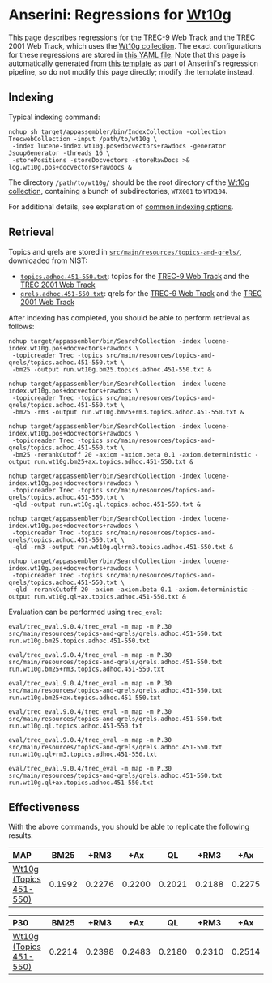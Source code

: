 # Anserini: Regressions for [Wt10g](http://ir.dcs.gla.ac.uk/test_collections/wt10g.html)

This page describes regressions for the TREC-9 Web Track and the TREC 2001 Web Track, which uses the [Wt10g collection](http://ir.dcs.gla.ac.uk/test_collections/wt10g.html).
The exact configurations for these regressions are stored in [this YAML file](../src/main/resources/regression/wt10g.yaml).
Note that this page is automatically generated from [this template](../src/main/resources/docgen/templates/wt10g.template) as part of Anserini's regression pipeline, so do not modify this page directly; modify the template instead.

## Indexing

Typical indexing command:

```
nohup sh target/appassembler/bin/IndexCollection -collection TrecwebCollection -input /path/to/wt10g \
 -index lucene-index.wt10g.pos+docvectors+rawdocs -generator JsoupGenerator -threads 16 \
 -storePositions -storeDocvectors -storeRawDocs >& log.wt10g.pos+docvectors+rawdocs &
```

The directory `/path/to/wt10g/` should be the root directory of the [Wt10g collection](http://ir.dcs.gla.ac.uk/test_collections/wt10g.html), containing a bunch of subdirectories, `WTX001` to `WTX104`.

For additional details, see explanation of [common indexing options](common-indexing-options.md).

## Retrieval

Topics and qrels are stored in [`src/main/resources/topics-and-qrels/`](../src/main/resources/topics-and-qrels/), downloaded from NIST:

+ [`topics.adhoc.451-550.txt`](../src/main/resources/topics-and-qrels/topics.adhoc.451-550.txt): topics for the [TREC-9 Web Track](http://trec.nist.gov/data/topics_eng/topics.451-500.gz) and the [TREC 2001 Web Track](http://trec.nist.gov/data/topics_eng/topics.501-550.txt)
+ [`qrels.adhoc.451-550.txt`](../src/main/resources/topics-and-qrels/qrels.adhoc.451-550.txt): qrels for the [TREC-9 Web Track](http://trec.nist.gov/data/qrels_eng/qrels.trec9.main_web.gz) and the [TREC 2001 Web Track](http://trec.nist.gov/data/qrels_eng/adhoc_qrels.txt)

After indexing has completed, you should be able to perform retrieval as follows:

```
nohup target/appassembler/bin/SearchCollection -index lucene-index.wt10g.pos+docvectors+rawdocs \
 -topicreader Trec -topics src/main/resources/topics-and-qrels/topics.adhoc.451-550.txt \
 -bm25 -output run.wt10g.bm25.topics.adhoc.451-550.txt &

nohup target/appassembler/bin/SearchCollection -index lucene-index.wt10g.pos+docvectors+rawdocs \
 -topicreader Trec -topics src/main/resources/topics-and-qrels/topics.adhoc.451-550.txt \
 -bm25 -rm3 -output run.wt10g.bm25+rm3.topics.adhoc.451-550.txt &

nohup target/appassembler/bin/SearchCollection -index lucene-index.wt10g.pos+docvectors+rawdocs \
 -topicreader Trec -topics src/main/resources/topics-and-qrels/topics.adhoc.451-550.txt \
 -bm25 -rerankCutoff 20 -axiom -axiom.beta 0.1 -axiom.deterministic -output run.wt10g.bm25+ax.topics.adhoc.451-550.txt &

nohup target/appassembler/bin/SearchCollection -index lucene-index.wt10g.pos+docvectors+rawdocs \
 -topicreader Trec -topics src/main/resources/topics-and-qrels/topics.adhoc.451-550.txt \
 -qld -output run.wt10g.ql.topics.adhoc.451-550.txt &

nohup target/appassembler/bin/SearchCollection -index lucene-index.wt10g.pos+docvectors+rawdocs \
 -topicreader Trec -topics src/main/resources/topics-and-qrels/topics.adhoc.451-550.txt \
 -qld -rm3 -output run.wt10g.ql+rm3.topics.adhoc.451-550.txt &

nohup target/appassembler/bin/SearchCollection -index lucene-index.wt10g.pos+docvectors+rawdocs \
 -topicreader Trec -topics src/main/resources/topics-and-qrels/topics.adhoc.451-550.txt \
 -qld -rerankCutoff 20 -axiom -axiom.beta 0.1 -axiom.deterministic -output run.wt10g.ql+ax.topics.adhoc.451-550.txt &
```

Evaluation can be performed using `trec_eval`:

```
eval/trec_eval.9.0.4/trec_eval -m map -m P.30 src/main/resources/topics-and-qrels/qrels.adhoc.451-550.txt run.wt10g.bm25.topics.adhoc.451-550.txt

eval/trec_eval.9.0.4/trec_eval -m map -m P.30 src/main/resources/topics-and-qrels/qrels.adhoc.451-550.txt run.wt10g.bm25+rm3.topics.adhoc.451-550.txt

eval/trec_eval.9.0.4/trec_eval -m map -m P.30 src/main/resources/topics-and-qrels/qrels.adhoc.451-550.txt run.wt10g.bm25+ax.topics.adhoc.451-550.txt

eval/trec_eval.9.0.4/trec_eval -m map -m P.30 src/main/resources/topics-and-qrels/qrels.adhoc.451-550.txt run.wt10g.ql.topics.adhoc.451-550.txt

eval/trec_eval.9.0.4/trec_eval -m map -m P.30 src/main/resources/topics-and-qrels/qrels.adhoc.451-550.txt run.wt10g.ql+rm3.topics.adhoc.451-550.txt

eval/trec_eval.9.0.4/trec_eval -m map -m P.30 src/main/resources/topics-and-qrels/qrels.adhoc.451-550.txt run.wt10g.ql+ax.topics.adhoc.451-550.txt
```

## Effectiveness

With the above commands, you should be able to replicate the following results:

MAP                                     | BM25      | +RM3      | +Ax       | QL        | +RM3      | +Ax       |
:---------------------------------------|-----------|-----------|-----------|-----------|-----------|-----------|
[Wt10g (Topics 451-550)](../src/main/resources/topics-and-qrels/topics.adhoc.451-550.txt)| 0.1992    | 0.2276    | 0.2200    | 0.2021    | 0.2188    | 0.2275    |


P30                                     | BM25      | +RM3      | +Ax       | QL        | +RM3      | +Ax       |
:---------------------------------------|-----------|-----------|-----------|-----------|-----------|-----------|
[Wt10g (Topics 451-550)](../src/main/resources/topics-and-qrels/topics.adhoc.451-550.txt)| 0.2214    | 0.2398    | 0.2483    | 0.2180    | 0.2310    | 0.2514    |
